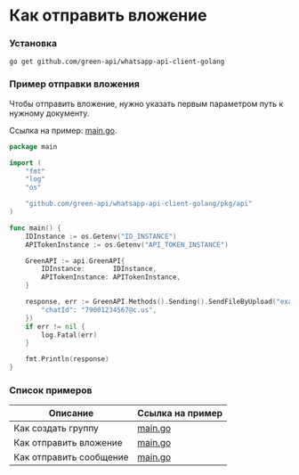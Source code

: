 # Как отправить вложение

### Установка

```shell
go get github.com/green-api/whatsapp-api-client-golang
```

### Пример отправки вложения

Чтобы отправить вложение, нужно указать первым параметром путь к нужному документу.

Ссылка на
пример: [main.go](https://github.com/green-api/whatsapp-api-client-golang/blob/master/examples/send_file_by_upload/main.go).

```go
package main

import (
	"fmt"
	"log"
	"os"

	"github.com/green-api/whatsapp-api-client-golang/pkg/api"
)

func main() {
	IDInstance := os.Getenv("ID_INSTANCE")
	APITokenInstance := os.Getenv("API_TOKEN_INSTANCE")

	GreenAPI := api.GreenAPI{
		IDInstance:       IDInstance,
		APITokenInstance: APITokenInstance,
	}

	response, err := GreenAPI.Methods().Sending().SendFileByUpload("example.png", map[string]interface{}{
		"chatId": "79001234567@c.us",
	})
	if err != nil {
		log.Fatal(err)
	}

	fmt.Println(response)
}
```

### Список примеров

| Описание                | Ссылка на пример                                                                                                    |
|-------------------------|---------------------------------------------------------------------------------------------------------------------|
| Как создать группу      | [main.go](https://github.com/green-api/whatsapp-api-client-golang/blob/master/examples/create_group/main.go)        |
| Как отправить вложение  | [main.go](https://github.com/green-api/whatsapp-api-client-golang/blob/master/examples/send_file_by_upload/main.go) |
| Как отправить сообщение | [main.go](https://github.com/green-api/whatsapp-api-client-golang/blob/master/examples/send_message/main.go)        |
